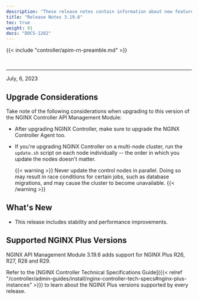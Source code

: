```yaml
---
description: "These release notes contain information about new features, improvements, known issues, and bug fixes in the NGINX Controller API Management Module."
title: "Release Notes 3.19.6"
toc: true
weight: 91
docs: "DOCS-1282"
---
```


{{< include "controller/apim-rn-preamble.md" >}}

&nbsp;


---

July, 6, 2023

## Upgrade Considerations

Take note of the following considerations when upgrading to this version of the NGINX Controller API Management Module:

- After upgrading NGINX Controller, make sure to upgrade the NGINX Controller Agent too.

- If you're upgrading NGINX Controller on a multi-node cluster, run the `update.sh` script on each node individually -- the order in which you update the nodes doesn't matter.

  {{< warning >}}
  Never update the control nodes in parallel. Doing so may result in race conditions for certain jobs, such as database migrations, and may cause the cluster to become unavailable.
  {{< /warning >}}

## What's New

- This release includes stability and performance improvements.

## Supported NGINX Plus Versions

NGINX API Management Module 3.19.6 adds support for NGINX Plus R26, R27, R28 and R29.

Refer to the [NGINX Controller Technical Specifications Guide]({{< relref "/controller/admin-guides/install/nginx-controller-tech-specs#nginx-plus-instances" >}}) to learn about the NGINX Plus versions supported by every release.
